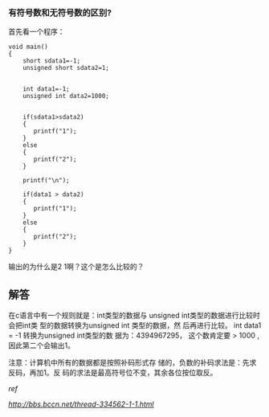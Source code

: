 ### 有符号数和无符号数的区别?

首先看一个程序：

```
void main()
{
    short sdata1=-1;
    unsigned short sdata2=1;
   
    
    int data1=-1;
    unsigned int data2=1000;


    if(sdata1>sdata2)
    {
       printf("1");    
    }
    else
    {
       printf("2");    
    }

    printf("\n");
    
    if(data1 > data2)
    {
       printf("1");    
    }
    else
    {
       printf("2");    
    }
}
```

输出的为什么是2 1啊？这个是怎么比较的？

## 解答

在c语言中有一个规则就是：int类型的数据与
unsigned int类型的数据进行比较时会把int类
型的数据转换为unsigned int 类型的数据，然
后再进行比较。
int data1 = -1 转换为unsigned int类型的数
据为：4394967295， 这个数肯定要 > 1000 ,
因此第二个会输出1。

注意：计算机中所有的数据都是按照补码形式存
储的，负数的补码求法是：先求反码，再加1。反
码的求法是最高符号位不变，其余各位按位取反。

*ref*

*http://bbs.bccn.net/thread-334562-1-1.html*
